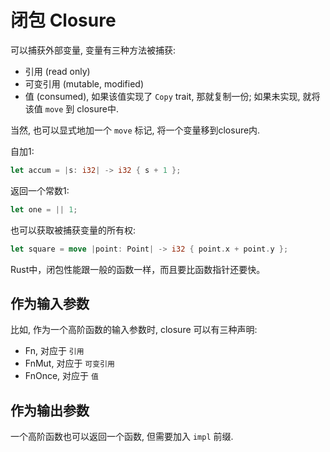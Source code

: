 
# 闭包 Closure

可以捕获外部变量, 变量有三种方法被捕获:
* 引用 (read only)
* 可变引用 (mutable, modified)
* 值 (consumed), 如果该值实现了 `Copy` trait, 那就复制一份; 如果未实现, 就将该值 `move` 到 closure中.

当然, 也可以显式地加一个 `move` 标记, 将一个变量移到closure内.

自加1:
```rust
let accum = |s: i32| -> i32 { s + 1 };
```

返回一个常数1:
```rust
let one = || 1;
```

也可以获取被捕获变量的所有权:
```rust
let square = move |point: Point| -> i32 { point.x + point.y };
```

Rust中，闭包性能跟一般的函数一样，而且要比函数指针还要快。

## 作为输入参数
比如, 作为一个高阶函数的输入参数时, closure 可以有三种声明:
* Fn, 对应于 `引用`
* FnMut, 对应于 `可变引用`
* FnOnce, 对应于 `值`

## 作为输出参数
一个高阶函数也可以返回一个函数, 但需要加入 `impl` 前缀.
